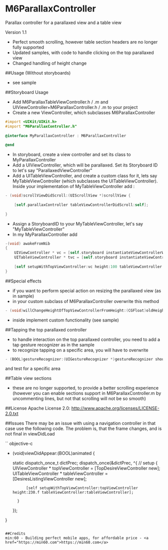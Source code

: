 M6ParallaxController
====================

Parallax controller for a parallaxed view and a table view

Version 1.1
- Perfect smooth scrolling, however table section headers are no longer fully supported
- Updated samples, with code to handle clicking on the top parallaxed view
- Changed handling of height change

##Usage (Without storyboards)

- see sample

##Storyboard Usage

- Add M6ParallaxTableViewController.h / .m and UIViewController+M6ParallaxController.h / .m to your project
- Create a new ViewController, which subclasses M6ParallaxController

``` objective-c
#import <UIKit/UIKit.h>
#import "M6ParallaxController.h"
            
@interface MyParallaxController : M6ParallaxController
            
@end
```

- In storyboard, create a view controller and set its class to MyParallaxController
- Add a UIViewController, which will be parallaxed. Set its Storyboard ID to let's say "ParallaxedViewController"
- Add a UITableViewController, and create a custom class for it, lets say MyTableViewController (which subclasses the UITableViewController). Inside your implementation of MyTableViewController add : 

``` objective-c
- (void)scrollViewDidScroll:(UIScrollView *)scrollView {
    
    [self.parallaxController tableViewControllerDidScroll:self];
    
}
```

- Assign a StoryboardID to your MyTableViewController, let's say "MyTableViewController"
- In my MyParallaxController add

``` objective-c
-(void) awakeFromNib
{
    UIViewController * vc = [self.storyboard instantiateViewControllerWithIdentifier:@"ParallaxedViewController"];
    UITableViewController * tvc = [self.storyboard instantiateViewControllerWithIdentifier:@"MyTableViewController"];
    
    [self setupWithTopViewController:vc height:100 tableViewController:tvc];
}
```

##Special effects
- if you want to perform special action on resizing the parallaxed view (as in sample)
- in your custom subclass of M6ParallaxController overwrite this method

``` objective-c
- (void)willChangeHeightOfTopViewControllerFromHeight:(CGFloat)oldHeight toHeight:(CGFloat)newHeight;
```

- inside implement custom functionality (see sample)

##Tapping the top parallaxed controller
- to handle interaction on the top parallaxed controller, you need to add a tap gesture recognizer as in the sample
- to recognize tapping on a specific area, you will have to overwrite 
``` objective-c
- (BOOL)gestureRecognizer:(UIGestureRecognizer *)gestureRecognizer shouldReceiveTouch:(UITouch *)touch
```
and test for a specific area

##Table view sections
- these are no longer supported, to provide a better scrolling experience (however you can enable sections support in M6ParallaxController.m by uncommenting lines, but not that scrolling will not be so smooth)

##License
Apache License 2.0: http://www.apache.org/licenses/LICENSE-2.0.txt

##Issues
There may be an issue with using a navigation controller in that case use the following code. The problem is, that the frame changes, and is not final in viewDidLoad

`` objective-c
- (void)viewDidAppear:(BOOL)animated {
    
    static dispatch_once_t dictPrec;
    dispatch_once(&dictPrec, ^{
        // setup
        {
            UIViewController * topViewController = [TopDesireViewController new];
            UITableViewController * tableViewController = [DesiresListingViewController new];
            
            [self setupWithTopViewController:topViewController height:230.f tableViewController:tableViewController];
            
        }
    });
    
}
```

##Credits
min:60 - Building perfect mobile apps, for affordable price - <a href="https://min60.com">https://min60.com</a>


